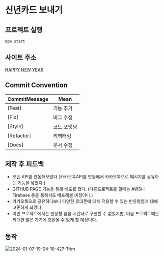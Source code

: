 # 신년카드 보내기

## 프로젝트 실행
    npm start
## 사이트 주소
[HAPPY NEW YEAR](https://www.optshj.github.io)

## Commit Convention
  
| CommitMessage | Mean |
| -- | -- |
| [Feat] | 기능 추가 |
| [Fix] | 버그 수정 |
| [Style] | 코드 포맷팅 |
| [Refactor] | 리팩터링 |
| [Docs] | 문서 수정 |

## 제작 후 피드백
* 오픈 API를 연동해보았다.(카카오톡API를 연동해서 카카오톡으로 메시지를 공유하는 기능을 넣었다.)
* GITHUB PAGE 기능을 통해 배포를 했다. (다른프로젝트를 할때는 AWS나 Firebase 등을 통해서도 배포해볼 예정이다.)
* 카카오톡으로 공유하다보니 다양한 휴대폰에 대해 적용할 수 있는 반응형웹에 대해 고민하게 되었다.
* 이번 프로젝트에서는 반응형 웹을 시간내로 구현할 수 없었지만, 다음 프로젝트에는 최대한 많은 기기에 호환될 수 있게 할 예정이다.



## 동작


![2024-01-07-19-04-10-427-Trim](https://github.com/optshj/New_Year/assets/105402944/ca59b39c-d618-407f-95f7-d39bbce1758c)
